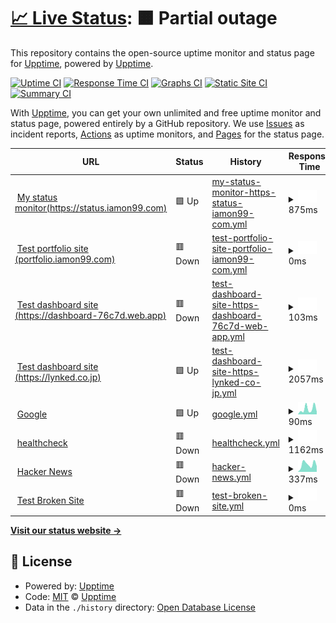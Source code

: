 # [📈 Live Status](https://demo.upptime.js.org): <!--live status--> **🟧 Partial outage**

This repository contains the open-source uptime monitor and status page for [Upptime](https://upptime.js.org), powered by [Upptime](https://github.com/upptime/upptime).

[![Uptime CI](https://github.com/upptime/upptime/workflows/Uptime%20CI/badge.svg)](https://github.com/upptime/upptime/actions?query=workflow%3A%22Uptime+CI%22)
[![Response Time CI](https://github.com/upptime/upptime/workflows/Response%20Time%20CI/badge.svg)](https://github.com/upptime/upptime/actions?query=workflow%3A%22Response+Time+CI%22)
[![Graphs CI](https://github.com/upptime/upptime/workflows/Graphs%20CI/badge.svg)](https://github.com/upptime/upptime/actions?query=workflow%3A%22Graphs+CI%22)
[![Static Site CI](https://github.com/upptime/upptime/workflows/Static%20Site%20CI/badge.svg)](https://github.com/upptime/upptime/actions?query=workflow%3A%22Static+Site+CI%22)
[![Summary CI](https://github.com/upptime/upptime/workflows/Summary%20CI/badge.svg)](https://github.com/upptime/upptime/actions?query=workflow%3A%22Summary+CI%22)

With [Upptime](https://upptime.js.org), you can get your own unlimited and free uptime monitor and status page, powered entirely by a GitHub repository. We use [Issues](https://github.com/upptime/upptime/issues) as incident reports, [Actions](https://github.com/upptime/upptime/actions) as uptime monitors, and [Pages](https://demo.upptime.js.org) for the status page.

<!--start: status pages-->
<!-- This summary is generated by Upptime (https://github.com/upptime/upptime) -->
<!-- Do not edit this manually, your changes will be overwritten -->
<!-- prettier-ignore -->
| URL | Status | History | Response Time | Uptime |
| --- | ------ | ------- | ------------- | ------ |
| <img alt="" src="https://icons.duckduckgo.com/ip3/status.iamon99.com.ico" height="13"> [My status monitor(https://status.iamon99.com)](https://status.iamon99.com) | 🟩 Up | [my-status-monitor-https-status-iamon99-com.yml](https://github.com/louiscklaw/upptime-playlist/commits/HEAD/history/my-status-monitor-https-status-iamon99-com.yml) | <details><summary><img alt="Response time graph" src="./graphs/my-status-monitor-https-status-iamon99-com/response-time-week.png" height="20"> 875ms</summary><br><a href="https://upptime.github.io/upptime/history/my-status-monitor-https-status-iamon99-com"><img alt="Response time 1317" src="https://img.shields.io/endpoint?url=https%3A%2F%2Fraw.githubusercontent.com%2Flouiscklaw%2Fupptime-playlist%2FHEAD%2Fapi%2Fmy-status-monitor-https-status-iamon99-com%2Fresponse-time.json"></a><br><a href="https://upptime.github.io/upptime/history/my-status-monitor-https-status-iamon99-com"><img alt="24-hour response time 941" src="https://img.shields.io/endpoint?url=https%3A%2F%2Fraw.githubusercontent.com%2Flouiscklaw%2Fupptime-playlist%2FHEAD%2Fapi%2Fmy-status-monitor-https-status-iamon99-com%2Fresponse-time-day.json"></a><br><a href="https://upptime.github.io/upptime/history/my-status-monitor-https-status-iamon99-com"><img alt="7-day response time 875" src="https://img.shields.io/endpoint?url=https%3A%2F%2Fraw.githubusercontent.com%2Flouiscklaw%2Fupptime-playlist%2FHEAD%2Fapi%2Fmy-status-monitor-https-status-iamon99-com%2Fresponse-time-week.json"></a><br><a href="https://upptime.github.io/upptime/history/my-status-monitor-https-status-iamon99-com"><img alt="30-day response time 1046" src="https://img.shields.io/endpoint?url=https%3A%2F%2Fraw.githubusercontent.com%2Flouiscklaw%2Fupptime-playlist%2FHEAD%2Fapi%2Fmy-status-monitor-https-status-iamon99-com%2Fresponse-time-month.json"></a><br><a href="https://upptime.github.io/upptime/history/my-status-monitor-https-status-iamon99-com"><img alt="1-year response time 1317" src="https://img.shields.io/endpoint?url=https%3A%2F%2Fraw.githubusercontent.com%2Flouiscklaw%2Fupptime-playlist%2FHEAD%2Fapi%2Fmy-status-monitor-https-status-iamon99-com%2Fresponse-time-year.json"></a></details> | <details><summary><a href="https://upptime.github.io/upptime/history/my-status-monitor-https-status-iamon99-com">100.00%</a></summary><a href="https://upptime.github.io/upptime/history/my-status-monitor-https-status-iamon99-com"><img alt="All-time uptime 100.00%" src="https://img.shields.io/endpoint?url=https%3A%2F%2Fraw.githubusercontent.com%2Flouiscklaw%2Fupptime-playlist%2FHEAD%2Fapi%2Fmy-status-monitor-https-status-iamon99-com%2Fuptime.json"></a><br><a href="https://upptime.github.io/upptime/history/my-status-monitor-https-status-iamon99-com"><img alt="24-hour uptime 100.00%" src="https://img.shields.io/endpoint?url=https%3A%2F%2Fraw.githubusercontent.com%2Flouiscklaw%2Fupptime-playlist%2FHEAD%2Fapi%2Fmy-status-monitor-https-status-iamon99-com%2Fuptime-day.json"></a><br><a href="https://upptime.github.io/upptime/history/my-status-monitor-https-status-iamon99-com"><img alt="7-day uptime 100.00%" src="https://img.shields.io/endpoint?url=https%3A%2F%2Fraw.githubusercontent.com%2Flouiscklaw%2Fupptime-playlist%2FHEAD%2Fapi%2Fmy-status-monitor-https-status-iamon99-com%2Fuptime-week.json"></a><br><a href="https://upptime.github.io/upptime/history/my-status-monitor-https-status-iamon99-com"><img alt="30-day uptime 100.00%" src="https://img.shields.io/endpoint?url=https%3A%2F%2Fraw.githubusercontent.com%2Flouiscklaw%2Fupptime-playlist%2FHEAD%2Fapi%2Fmy-status-monitor-https-status-iamon99-com%2Fuptime-month.json"></a><br><a href="https://upptime.github.io/upptime/history/my-status-monitor-https-status-iamon99-com"><img alt="1-year uptime 100.00%" src="https://img.shields.io/endpoint?url=https%3A%2F%2Fraw.githubusercontent.com%2Flouiscklaw%2Fupptime-playlist%2FHEAD%2Fapi%2Fmy-status-monitor-https-status-iamon99-com%2Fuptime-year.json"></a></details>
| <img alt="" src="https://icons.duckduckgo.com/ip3/portfolio.iamon99.com.ico" height="13"> [Test portfolio site (portfolio.iamon99.com)](https://portfolio.iamon99.com) | 🟥 Down | [test-portfolio-site-portfolio-iamon99-com.yml](https://github.com/louiscklaw/upptime-playlist/commits/HEAD/history/test-portfolio-site-portfolio-iamon99-com.yml) | <details><summary><img alt="Response time graph" src="./graphs/test-portfolio-site-portfolio-iamon99-com/response-time-week.png" height="20"> 0ms</summary><br><a href="https://upptime.github.io/upptime/history/test-portfolio-site-portfolio-iamon99-com"><img alt="Response time 1006" src="https://img.shields.io/endpoint?url=https%3A%2F%2Fraw.githubusercontent.com%2Flouiscklaw%2Fupptime-playlist%2FHEAD%2Fapi%2Ftest-portfolio-site-portfolio-iamon99-com%2Fresponse-time.json"></a><br><a href="https://upptime.github.io/upptime/history/test-portfolio-site-portfolio-iamon99-com"><img alt="24-hour response time 0" src="https://img.shields.io/endpoint?url=https%3A%2F%2Fraw.githubusercontent.com%2Flouiscklaw%2Fupptime-playlist%2FHEAD%2Fapi%2Ftest-portfolio-site-portfolio-iamon99-com%2Fresponse-time-day.json"></a><br><a href="https://upptime.github.io/upptime/history/test-portfolio-site-portfolio-iamon99-com"><img alt="7-day response time 0" src="https://img.shields.io/endpoint?url=https%3A%2F%2Fraw.githubusercontent.com%2Flouiscklaw%2Fupptime-playlist%2FHEAD%2Fapi%2Ftest-portfolio-site-portfolio-iamon99-com%2Fresponse-time-week.json"></a><br><a href="https://upptime.github.io/upptime/history/test-portfolio-site-portfolio-iamon99-com"><img alt="30-day response time 671" src="https://img.shields.io/endpoint?url=https%3A%2F%2Fraw.githubusercontent.com%2Flouiscklaw%2Fupptime-playlist%2FHEAD%2Fapi%2Ftest-portfolio-site-portfolio-iamon99-com%2Fresponse-time-month.json"></a><br><a href="https://upptime.github.io/upptime/history/test-portfolio-site-portfolio-iamon99-com"><img alt="1-year response time 1006" src="https://img.shields.io/endpoint?url=https%3A%2F%2Fraw.githubusercontent.com%2Flouiscklaw%2Fupptime-playlist%2FHEAD%2Fapi%2Ftest-portfolio-site-portfolio-iamon99-com%2Fresponse-time-year.json"></a></details> | <details><summary><a href="https://upptime.github.io/upptime/history/test-portfolio-site-portfolio-iamon99-com">100.00%</a></summary><a href="https://upptime.github.io/upptime/history/test-portfolio-site-portfolio-iamon99-com"><img alt="All-time uptime 100.00%" src="https://img.shields.io/endpoint?url=https%3A%2F%2Fraw.githubusercontent.com%2Flouiscklaw%2Fupptime-playlist%2FHEAD%2Fapi%2Ftest-portfolio-site-portfolio-iamon99-com%2Fuptime.json"></a><br><a href="https://upptime.github.io/upptime/history/test-portfolio-site-portfolio-iamon99-com"><img alt="24-hour uptime 100.00%" src="https://img.shields.io/endpoint?url=https%3A%2F%2Fraw.githubusercontent.com%2Flouiscklaw%2Fupptime-playlist%2FHEAD%2Fapi%2Ftest-portfolio-site-portfolio-iamon99-com%2Fuptime-day.json"></a><br><a href="https://upptime.github.io/upptime/history/test-portfolio-site-portfolio-iamon99-com"><img alt="7-day uptime 100.00%" src="https://img.shields.io/endpoint?url=https%3A%2F%2Fraw.githubusercontent.com%2Flouiscklaw%2Fupptime-playlist%2FHEAD%2Fapi%2Ftest-portfolio-site-portfolio-iamon99-com%2Fuptime-week.json"></a><br><a href="https://upptime.github.io/upptime/history/test-portfolio-site-portfolio-iamon99-com"><img alt="30-day uptime 100.00%" src="https://img.shields.io/endpoint?url=https%3A%2F%2Fraw.githubusercontent.com%2Flouiscklaw%2Fupptime-playlist%2FHEAD%2Fapi%2Ftest-portfolio-site-portfolio-iamon99-com%2Fuptime-month.json"></a><br><a href="https://upptime.github.io/upptime/history/test-portfolio-site-portfolio-iamon99-com"><img alt="1-year uptime 100.00%" src="https://img.shields.io/endpoint?url=https%3A%2F%2Fraw.githubusercontent.com%2Flouiscklaw%2Fupptime-playlist%2FHEAD%2Fapi%2Ftest-portfolio-site-portfolio-iamon99-com%2Fuptime-year.json"></a></details>
| <img alt="" src="https://icons.duckduckgo.com/ip3/dashboard-76c7d.web.app.ico" height="13"> [Test dashboard site (https://dashboard-76c7d.web.app)](https://dashboard-76c7d.web.app) | 🟥 Down | [test-dashboard-site-https-dashboard-76c7d-web-app.yml](https://github.com/louiscklaw/upptime-playlist/commits/HEAD/history/test-dashboard-site-https-dashboard-76c7d-web-app.yml) | <details><summary><img alt="Response time graph" src="./graphs/test-dashboard-site-https-dashboard-76c7d-web-app/response-time-week.png" height="20"> 103ms</summary><br><a href="https://upptime.github.io/upptime/history/test-dashboard-site-https-dashboard-76c7d-web-app"><img alt="Response time 108" src="https://img.shields.io/endpoint?url=https%3A%2F%2Fraw.githubusercontent.com%2Flouiscklaw%2Fupptime-playlist%2FHEAD%2Fapi%2Ftest-dashboard-site-https-dashboard-76c7d-web-app%2Fresponse-time.json"></a><br><a href="https://upptime.github.io/upptime/history/test-dashboard-site-https-dashboard-76c7d-web-app"><img alt="24-hour response time 51" src="https://img.shields.io/endpoint?url=https%3A%2F%2Fraw.githubusercontent.com%2Flouiscklaw%2Fupptime-playlist%2FHEAD%2Fapi%2Ftest-dashboard-site-https-dashboard-76c7d-web-app%2Fresponse-time-day.json"></a><br><a href="https://upptime.github.io/upptime/history/test-dashboard-site-https-dashboard-76c7d-web-app"><img alt="7-day response time 103" src="https://img.shields.io/endpoint?url=https%3A%2F%2Fraw.githubusercontent.com%2Flouiscklaw%2Fupptime-playlist%2FHEAD%2Fapi%2Ftest-dashboard-site-https-dashboard-76c7d-web-app%2Fresponse-time-week.json"></a><br><a href="https://upptime.github.io/upptime/history/test-dashboard-site-https-dashboard-76c7d-web-app"><img alt="30-day response time 107" src="https://img.shields.io/endpoint?url=https%3A%2F%2Fraw.githubusercontent.com%2Flouiscklaw%2Fupptime-playlist%2FHEAD%2Fapi%2Ftest-dashboard-site-https-dashboard-76c7d-web-app%2Fresponse-time-month.json"></a><br><a href="https://upptime.github.io/upptime/history/test-dashboard-site-https-dashboard-76c7d-web-app"><img alt="1-year response time 108" src="https://img.shields.io/endpoint?url=https%3A%2F%2Fraw.githubusercontent.com%2Flouiscklaw%2Fupptime-playlist%2FHEAD%2Fapi%2Ftest-dashboard-site-https-dashboard-76c7d-web-app%2Fresponse-time-year.json"></a></details> | <details><summary><a href="https://upptime.github.io/upptime/history/test-dashboard-site-https-dashboard-76c7d-web-app">100.00%</a></summary><a href="https://upptime.github.io/upptime/history/test-dashboard-site-https-dashboard-76c7d-web-app"><img alt="All-time uptime 100.00%" src="https://img.shields.io/endpoint?url=https%3A%2F%2Fraw.githubusercontent.com%2Flouiscklaw%2Fupptime-playlist%2FHEAD%2Fapi%2Ftest-dashboard-site-https-dashboard-76c7d-web-app%2Fuptime.json"></a><br><a href="https://upptime.github.io/upptime/history/test-dashboard-site-https-dashboard-76c7d-web-app"><img alt="24-hour uptime 100.00%" src="https://img.shields.io/endpoint?url=https%3A%2F%2Fraw.githubusercontent.com%2Flouiscklaw%2Fupptime-playlist%2FHEAD%2Fapi%2Ftest-dashboard-site-https-dashboard-76c7d-web-app%2Fuptime-day.json"></a><br><a href="https://upptime.github.io/upptime/history/test-dashboard-site-https-dashboard-76c7d-web-app"><img alt="7-day uptime 100.00%" src="https://img.shields.io/endpoint?url=https%3A%2F%2Fraw.githubusercontent.com%2Flouiscklaw%2Fupptime-playlist%2FHEAD%2Fapi%2Ftest-dashboard-site-https-dashboard-76c7d-web-app%2Fuptime-week.json"></a><br><a href="https://upptime.github.io/upptime/history/test-dashboard-site-https-dashboard-76c7d-web-app"><img alt="30-day uptime 100.00%" src="https://img.shields.io/endpoint?url=https%3A%2F%2Fraw.githubusercontent.com%2Flouiscklaw%2Fupptime-playlist%2FHEAD%2Fapi%2Ftest-dashboard-site-https-dashboard-76c7d-web-app%2Fuptime-month.json"></a><br><a href="https://upptime.github.io/upptime/history/test-dashboard-site-https-dashboard-76c7d-web-app"><img alt="1-year uptime 100.00%" src="https://img.shields.io/endpoint?url=https%3A%2F%2Fraw.githubusercontent.com%2Flouiscklaw%2Fupptime-playlist%2FHEAD%2Fapi%2Ftest-dashboard-site-https-dashboard-76c7d-web-app%2Fuptime-year.json"></a></details>
| <img alt="" src="https://icons.duckduckgo.com/ip3/lynked.co.jp.ico" height="13"> [Test dashboard site (https://lynked.co.jp)](https://lynked.co.jp) | 🟩 Up | [test-dashboard-site-https-lynked-co-jp.yml](https://github.com/louiscklaw/upptime-playlist/commits/HEAD/history/test-dashboard-site-https-lynked-co-jp.yml) | <details><summary><img alt="Response time graph" src="./graphs/test-dashboard-site-https-lynked-co-jp/response-time-week.png" height="20"> 2057ms</summary><br><a href="https://upptime.github.io/upptime/history/test-dashboard-site-https-lynked-co-jp"><img alt="Response time 1660" src="https://img.shields.io/endpoint?url=https%3A%2F%2Fraw.githubusercontent.com%2Flouiscklaw%2Fupptime-playlist%2FHEAD%2Fapi%2Ftest-dashboard-site-https-lynked-co-jp%2Fresponse-time.json"></a><br><a href="https://upptime.github.io/upptime/history/test-dashboard-site-https-lynked-co-jp"><img alt="24-hour response time 2316" src="https://img.shields.io/endpoint?url=https%3A%2F%2Fraw.githubusercontent.com%2Flouiscklaw%2Fupptime-playlist%2FHEAD%2Fapi%2Ftest-dashboard-site-https-lynked-co-jp%2Fresponse-time-day.json"></a><br><a href="https://upptime.github.io/upptime/history/test-dashboard-site-https-lynked-co-jp"><img alt="7-day response time 2057" src="https://img.shields.io/endpoint?url=https%3A%2F%2Fraw.githubusercontent.com%2Flouiscklaw%2Fupptime-playlist%2FHEAD%2Fapi%2Ftest-dashboard-site-https-lynked-co-jp%2Fresponse-time-week.json"></a><br><a href="https://upptime.github.io/upptime/history/test-dashboard-site-https-lynked-co-jp"><img alt="30-day response time 1780" src="https://img.shields.io/endpoint?url=https%3A%2F%2Fraw.githubusercontent.com%2Flouiscklaw%2Fupptime-playlist%2FHEAD%2Fapi%2Ftest-dashboard-site-https-lynked-co-jp%2Fresponse-time-month.json"></a><br><a href="https://upptime.github.io/upptime/history/test-dashboard-site-https-lynked-co-jp"><img alt="1-year response time 1660" src="https://img.shields.io/endpoint?url=https%3A%2F%2Fraw.githubusercontent.com%2Flouiscklaw%2Fupptime-playlist%2FHEAD%2Fapi%2Ftest-dashboard-site-https-lynked-co-jp%2Fresponse-time-year.json"></a></details> | <details><summary><a href="https://upptime.github.io/upptime/history/test-dashboard-site-https-lynked-co-jp">100.00%</a></summary><a href="https://upptime.github.io/upptime/history/test-dashboard-site-https-lynked-co-jp"><img alt="All-time uptime 100.00%" src="https://img.shields.io/endpoint?url=https%3A%2F%2Fraw.githubusercontent.com%2Flouiscklaw%2Fupptime-playlist%2FHEAD%2Fapi%2Ftest-dashboard-site-https-lynked-co-jp%2Fuptime.json"></a><br><a href="https://upptime.github.io/upptime/history/test-dashboard-site-https-lynked-co-jp"><img alt="24-hour uptime 100.00%" src="https://img.shields.io/endpoint?url=https%3A%2F%2Fraw.githubusercontent.com%2Flouiscklaw%2Fupptime-playlist%2FHEAD%2Fapi%2Ftest-dashboard-site-https-lynked-co-jp%2Fuptime-day.json"></a><br><a href="https://upptime.github.io/upptime/history/test-dashboard-site-https-lynked-co-jp"><img alt="7-day uptime 100.00%" src="https://img.shields.io/endpoint?url=https%3A%2F%2Fraw.githubusercontent.com%2Flouiscklaw%2Fupptime-playlist%2FHEAD%2Fapi%2Ftest-dashboard-site-https-lynked-co-jp%2Fuptime-week.json"></a><br><a href="https://upptime.github.io/upptime/history/test-dashboard-site-https-lynked-co-jp"><img alt="30-day uptime 100.00%" src="https://img.shields.io/endpoint?url=https%3A%2F%2Fraw.githubusercontent.com%2Flouiscklaw%2Fupptime-playlist%2FHEAD%2Fapi%2Ftest-dashboard-site-https-lynked-co-jp%2Fuptime-month.json"></a><br><a href="https://upptime.github.io/upptime/history/test-dashboard-site-https-lynked-co-jp"><img alt="1-year uptime 100.00%" src="https://img.shields.io/endpoint?url=https%3A%2F%2Fraw.githubusercontent.com%2Flouiscklaw%2Fupptime-playlist%2FHEAD%2Fapi%2Ftest-dashboard-site-https-lynked-co-jp%2Fuptime-year.json"></a></details>
| <img alt="" src="https://icons.duckduckgo.com/ip3/www.google.com.ico" height="13"> [Google](https://www.google.com) | 🟩 Up | [google.yml](https://github.com/louiscklaw/upptime-playlist/commits/HEAD/history/google.yml) | <details><summary><img alt="Response time graph" src="./graphs/google/response-time-week.png" height="20"> 90ms</summary><br><a href="https://upptime.github.io/upptime/history/google"><img alt="Response time 98" src="https://img.shields.io/endpoint?url=https%3A%2F%2Fraw.githubusercontent.com%2Flouiscklaw%2Fupptime-playlist%2FHEAD%2Fapi%2Fgoogle%2Fresponse-time.json"></a><br><a href="https://upptime.github.io/upptime/history/google"><img alt="24-hour response time 75" src="https://img.shields.io/endpoint?url=https%3A%2F%2Fraw.githubusercontent.com%2Flouiscklaw%2Fupptime-playlist%2FHEAD%2Fapi%2Fgoogle%2Fresponse-time-day.json"></a><br><a href="https://upptime.github.io/upptime/history/google"><img alt="7-day response time 90" src="https://img.shields.io/endpoint?url=https%3A%2F%2Fraw.githubusercontent.com%2Flouiscklaw%2Fupptime-playlist%2FHEAD%2Fapi%2Fgoogle%2Fresponse-time-week.json"></a><br><a href="https://upptime.github.io/upptime/history/google"><img alt="30-day response time 89" src="https://img.shields.io/endpoint?url=https%3A%2F%2Fraw.githubusercontent.com%2Flouiscklaw%2Fupptime-playlist%2FHEAD%2Fapi%2Fgoogle%2Fresponse-time-month.json"></a><br><a href="https://upptime.github.io/upptime/history/google"><img alt="1-year response time 101" src="https://img.shields.io/endpoint?url=https%3A%2F%2Fraw.githubusercontent.com%2Flouiscklaw%2Fupptime-playlist%2FHEAD%2Fapi%2Fgoogle%2Fresponse-time-year.json"></a></details> | <details><summary><a href="https://upptime.github.io/upptime/history/google">100.00%</a></summary><a href="https://upptime.github.io/upptime/history/google"><img alt="All-time uptime 100.00%" src="https://img.shields.io/endpoint?url=https%3A%2F%2Fraw.githubusercontent.com%2Flouiscklaw%2Fupptime-playlist%2FHEAD%2Fapi%2Fgoogle%2Fuptime.json"></a><br><a href="https://upptime.github.io/upptime/history/google"><img alt="24-hour uptime 100.00%" src="https://img.shields.io/endpoint?url=https%3A%2F%2Fraw.githubusercontent.com%2Flouiscklaw%2Fupptime-playlist%2FHEAD%2Fapi%2Fgoogle%2Fuptime-day.json"></a><br><a href="https://upptime.github.io/upptime/history/google"><img alt="7-day uptime 100.00%" src="https://img.shields.io/endpoint?url=https%3A%2F%2Fraw.githubusercontent.com%2Flouiscklaw%2Fupptime-playlist%2FHEAD%2Fapi%2Fgoogle%2Fuptime-week.json"></a><br><a href="https://upptime.github.io/upptime/history/google"><img alt="30-day uptime 100.00%" src="https://img.shields.io/endpoint?url=https%3A%2F%2Fraw.githubusercontent.com%2Flouiscklaw%2Fupptime-playlist%2FHEAD%2Fapi%2Fgoogle%2Fuptime-month.json"></a><br><a href="https://upptime.github.io/upptime/history/google"><img alt="1-year uptime 100.00%" src="https://img.shields.io/endpoint?url=https%3A%2F%2Fraw.githubusercontent.com%2Flouiscklaw%2Fupptime-playlist%2FHEAD%2Fapi%2Fgoogle%2Fuptime-year.json"></a></details>
| <img alt="" src="https://icons.duckduckgo.com/ip3/healthcheck.iamon99.com.ico" height="13"> [healthcheck](http://healthcheck.iamon99.com/ping/e7066192-2650-40e2-a626-be18fb7ee4dd) | 🟥 Down | [healthcheck.yml](https://github.com/louiscklaw/upptime-playlist/commits/HEAD/history/healthcheck.yml) | <details><summary><img alt="Response time graph" src="./graphs/healthcheck/response-time-week.png" height="20"> 1162ms</summary><br><a href="https://upptime.github.io/upptime/history/healthcheck"><img alt="Response time 1400" src="https://img.shields.io/endpoint?url=https%3A%2F%2Fraw.githubusercontent.com%2Flouiscklaw%2Fupptime-playlist%2FHEAD%2Fapi%2Fhealthcheck%2Fresponse-time.json"></a><br><a href="https://upptime.github.io/upptime/history/healthcheck"><img alt="24-hour response time 1231" src="https://img.shields.io/endpoint?url=https%3A%2F%2Fraw.githubusercontent.com%2Flouiscklaw%2Fupptime-playlist%2FHEAD%2Fapi%2Fhealthcheck%2Fresponse-time-day.json"></a><br><a href="https://upptime.github.io/upptime/history/healthcheck"><img alt="7-day response time 1162" src="https://img.shields.io/endpoint?url=https%3A%2F%2Fraw.githubusercontent.com%2Flouiscklaw%2Fupptime-playlist%2FHEAD%2Fapi%2Fhealthcheck%2Fresponse-time-week.json"></a><br><a href="https://upptime.github.io/upptime/history/healthcheck"><img alt="30-day response time 946" src="https://img.shields.io/endpoint?url=https%3A%2F%2Fraw.githubusercontent.com%2Flouiscklaw%2Fupptime-playlist%2FHEAD%2Fapi%2Fhealthcheck%2Fresponse-time-month.json"></a><br><a href="https://upptime.github.io/upptime/history/healthcheck"><img alt="1-year response time 1400" src="https://img.shields.io/endpoint?url=https%3A%2F%2Fraw.githubusercontent.com%2Flouiscklaw%2Fupptime-playlist%2FHEAD%2Fapi%2Fhealthcheck%2Fresponse-time-year.json"></a></details> | <details><summary><a href="https://upptime.github.io/upptime/history/healthcheck">100.00%</a></summary><a href="https://upptime.github.io/upptime/history/healthcheck"><img alt="All-time uptime 100.00%" src="https://img.shields.io/endpoint?url=https%3A%2F%2Fraw.githubusercontent.com%2Flouiscklaw%2Fupptime-playlist%2FHEAD%2Fapi%2Fhealthcheck%2Fuptime.json"></a><br><a href="https://upptime.github.io/upptime/history/healthcheck"><img alt="24-hour uptime 100.00%" src="https://img.shields.io/endpoint?url=https%3A%2F%2Fraw.githubusercontent.com%2Flouiscklaw%2Fupptime-playlist%2FHEAD%2Fapi%2Fhealthcheck%2Fuptime-day.json"></a><br><a href="https://upptime.github.io/upptime/history/healthcheck"><img alt="7-day uptime 100.00%" src="https://img.shields.io/endpoint?url=https%3A%2F%2Fraw.githubusercontent.com%2Flouiscklaw%2Fupptime-playlist%2FHEAD%2Fapi%2Fhealthcheck%2Fuptime-week.json"></a><br><a href="https://upptime.github.io/upptime/history/healthcheck"><img alt="30-day uptime 100.00%" src="https://img.shields.io/endpoint?url=https%3A%2F%2Fraw.githubusercontent.com%2Flouiscklaw%2Fupptime-playlist%2FHEAD%2Fapi%2Fhealthcheck%2Fuptime-month.json"></a><br><a href="https://upptime.github.io/upptime/history/healthcheck"><img alt="1-year uptime 100.00%" src="https://img.shields.io/endpoint?url=https%3A%2F%2Fraw.githubusercontent.com%2Flouiscklaw%2Fupptime-playlist%2FHEAD%2Fapi%2Fhealthcheck%2Fuptime-year.json"></a></details>
| <img alt="" src="https://icons.duckduckgo.com/ip3/news.ycombinator.com.ico" height="13"> [Hacker News](https://news.ycombinator.com) | 🟥 Down | [hacker-news.yml](https://github.com/louiscklaw/upptime-playlist/commits/HEAD/history/hacker-news.yml) | <details><summary><img alt="Response time graph" src="./graphs/hacker-news/response-time-week.png" height="20"> 337ms</summary><br><a href="https://upptime.github.io/upptime/history/hacker-news"><img alt="Response time 308" src="https://img.shields.io/endpoint?url=https%3A%2F%2Fraw.githubusercontent.com%2Flouiscklaw%2Fupptime-playlist%2FHEAD%2Fapi%2Fhacker-news%2Fresponse-time.json"></a><br><a href="https://upptime.github.io/upptime/history/hacker-news"><img alt="24-hour response time 299" src="https://img.shields.io/endpoint?url=https%3A%2F%2Fraw.githubusercontent.com%2Flouiscklaw%2Fupptime-playlist%2FHEAD%2Fapi%2Fhacker-news%2Fresponse-time-day.json"></a><br><a href="https://upptime.github.io/upptime/history/hacker-news"><img alt="7-day response time 337" src="https://img.shields.io/endpoint?url=https%3A%2F%2Fraw.githubusercontent.com%2Flouiscklaw%2Fupptime-playlist%2FHEAD%2Fapi%2Fhacker-news%2Fresponse-time-week.json"></a><br><a href="https://upptime.github.io/upptime/history/hacker-news"><img alt="30-day response time 292" src="https://img.shields.io/endpoint?url=https%3A%2F%2Fraw.githubusercontent.com%2Flouiscklaw%2Fupptime-playlist%2FHEAD%2Fapi%2Fhacker-news%2Fresponse-time-month.json"></a><br><a href="https://upptime.github.io/upptime/history/hacker-news"><img alt="1-year response time 303" src="https://img.shields.io/endpoint?url=https%3A%2F%2Fraw.githubusercontent.com%2Flouiscklaw%2Fupptime-playlist%2FHEAD%2Fapi%2Fhacker-news%2Fresponse-time-year.json"></a></details> | <details><summary><a href="https://upptime.github.io/upptime/history/hacker-news">100.00%</a></summary><a href="https://upptime.github.io/upptime/history/hacker-news"><img alt="All-time uptime 100.00%" src="https://img.shields.io/endpoint?url=https%3A%2F%2Fraw.githubusercontent.com%2Flouiscklaw%2Fupptime-playlist%2FHEAD%2Fapi%2Fhacker-news%2Fuptime.json"></a><br><a href="https://upptime.github.io/upptime/history/hacker-news"><img alt="24-hour uptime 100.00%" src="https://img.shields.io/endpoint?url=https%3A%2F%2Fraw.githubusercontent.com%2Flouiscklaw%2Fupptime-playlist%2FHEAD%2Fapi%2Fhacker-news%2Fuptime-day.json"></a><br><a href="https://upptime.github.io/upptime/history/hacker-news"><img alt="7-day uptime 100.00%" src="https://img.shields.io/endpoint?url=https%3A%2F%2Fraw.githubusercontent.com%2Flouiscklaw%2Fupptime-playlist%2FHEAD%2Fapi%2Fhacker-news%2Fuptime-week.json"></a><br><a href="https://upptime.github.io/upptime/history/hacker-news"><img alt="30-day uptime 100.00%" src="https://img.shields.io/endpoint?url=https%3A%2F%2Fraw.githubusercontent.com%2Flouiscklaw%2Fupptime-playlist%2FHEAD%2Fapi%2Fhacker-news%2Fuptime-month.json"></a><br><a href="https://upptime.github.io/upptime/history/hacker-news"><img alt="1-year uptime 100.00%" src="https://img.shields.io/endpoint?url=https%3A%2F%2Fraw.githubusercontent.com%2Flouiscklaw%2Fupptime-playlist%2FHEAD%2Fapi%2Fhacker-news%2Fuptime-year.json"></a></details>
| <img alt="" src="https://icons.duckduckgo.com/ip3/thissitedoesnotexist.koj.co.ico" height="13"> [Test Broken Site](https://thissitedoesnotexist.koj.co) | 🟥 Down | [test-broken-site.yml](https://github.com/louiscklaw/upptime-playlist/commits/HEAD/history/test-broken-site.yml) | <details><summary><img alt="Response time graph" src="./graphs/test-broken-site/response-time-week.png" height="20"> 0ms</summary><br><a href="https://upptime.github.io/upptime/history/test-broken-site"><img alt="Response time 0" src="https://img.shields.io/endpoint?url=https%3A%2F%2Fraw.githubusercontent.com%2Flouiscklaw%2Fupptime-playlist%2FHEAD%2Fapi%2Ftest-broken-site%2Fresponse-time.json"></a><br><a href="https://upptime.github.io/upptime/history/test-broken-site"><img alt="24-hour response time 0" src="https://img.shields.io/endpoint?url=https%3A%2F%2Fraw.githubusercontent.com%2Flouiscklaw%2Fupptime-playlist%2FHEAD%2Fapi%2Ftest-broken-site%2Fresponse-time-day.json"></a><br><a href="https://upptime.github.io/upptime/history/test-broken-site"><img alt="7-day response time 0" src="https://img.shields.io/endpoint?url=https%3A%2F%2Fraw.githubusercontent.com%2Flouiscklaw%2Fupptime-playlist%2FHEAD%2Fapi%2Ftest-broken-site%2Fresponse-time-week.json"></a><br><a href="https://upptime.github.io/upptime/history/test-broken-site"><img alt="30-day response time 0" src="https://img.shields.io/endpoint?url=https%3A%2F%2Fraw.githubusercontent.com%2Flouiscklaw%2Fupptime-playlist%2FHEAD%2Fapi%2Ftest-broken-site%2Fresponse-time-month.json"></a><br><a href="https://upptime.github.io/upptime/history/test-broken-site"><img alt="1-year response time 0" src="https://img.shields.io/endpoint?url=https%3A%2F%2Fraw.githubusercontent.com%2Flouiscklaw%2Fupptime-playlist%2FHEAD%2Fapi%2Ftest-broken-site%2Fresponse-time-year.json"></a></details> | <details><summary><a href="https://upptime.github.io/upptime/history/test-broken-site">100.00%</a></summary><a href="https://upptime.github.io/upptime/history/test-broken-site"><img alt="All-time uptime 100.00%" src="https://img.shields.io/endpoint?url=https%3A%2F%2Fraw.githubusercontent.com%2Flouiscklaw%2Fupptime-playlist%2FHEAD%2Fapi%2Ftest-broken-site%2Fuptime.json"></a><br><a href="https://upptime.github.io/upptime/history/test-broken-site"><img alt="24-hour uptime 100.00%" src="https://img.shields.io/endpoint?url=https%3A%2F%2Fraw.githubusercontent.com%2Flouiscklaw%2Fupptime-playlist%2FHEAD%2Fapi%2Ftest-broken-site%2Fuptime-day.json"></a><br><a href="https://upptime.github.io/upptime/history/test-broken-site"><img alt="7-day uptime 100.00%" src="https://img.shields.io/endpoint?url=https%3A%2F%2Fraw.githubusercontent.com%2Flouiscklaw%2Fupptime-playlist%2FHEAD%2Fapi%2Ftest-broken-site%2Fuptime-week.json"></a><br><a href="https://upptime.github.io/upptime/history/test-broken-site"><img alt="30-day uptime 100.00%" src="https://img.shields.io/endpoint?url=https%3A%2F%2Fraw.githubusercontent.com%2Flouiscklaw%2Fupptime-playlist%2FHEAD%2Fapi%2Ftest-broken-site%2Fuptime-month.json"></a><br><a href="https://upptime.github.io/upptime/history/test-broken-site"><img alt="1-year uptime 100.00%" src="https://img.shields.io/endpoint?url=https%3A%2F%2Fraw.githubusercontent.com%2Flouiscklaw%2Fupptime-playlist%2FHEAD%2Fapi%2Ftest-broken-site%2Fuptime-year.json"></a></details>

<!--end: status pages-->

[**Visit our status website →**](https://demo.upptime.js.org)

## 📄 License

- Powered by: [Upptime](https://github.com/upptime/upptime)
- Code: [MIT](./LICENSE) © [Upptime](https://upptime.js.org)
- Data in the `./history` directory: [Open Database License](https://opendatacommons.org/licenses/odbl/1-0/)
